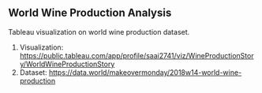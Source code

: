 ## World Wine Production Analysis
Tableau visualization on world wine production dataset.
1. Visualization: https://public.tableau.com/app/profile/saai2741/viz/WineProductionStory/WorldWineProductionStory
2. Dataset: https://data.world/makeovermonday/2018w14-world-wine-production
